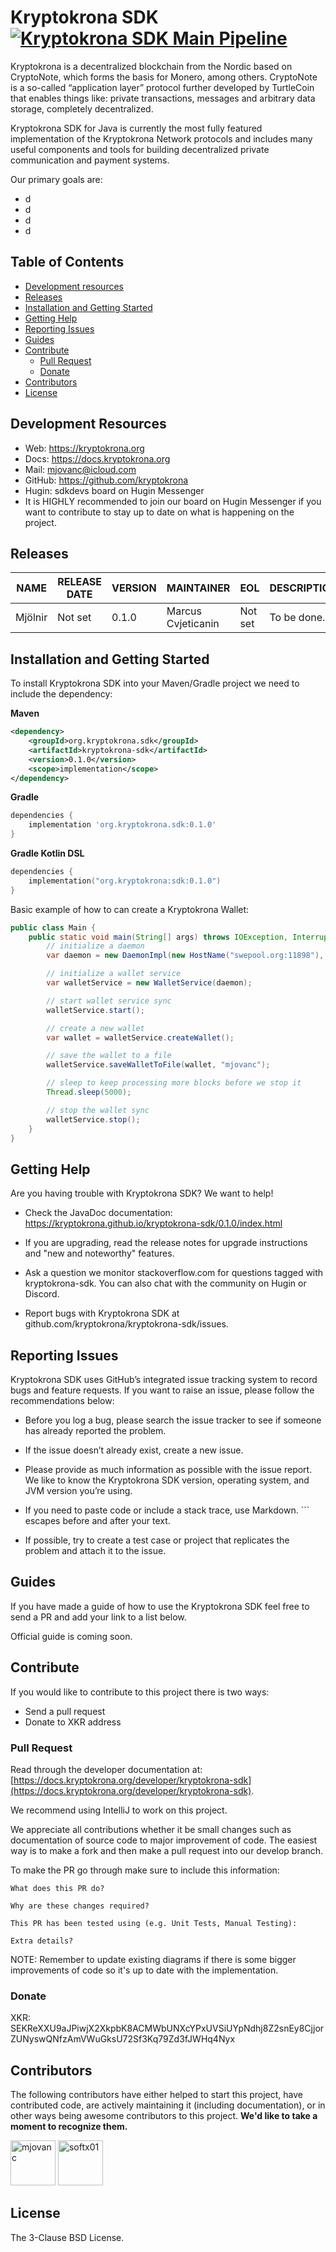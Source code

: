 # Kryptokrona SDK [![Kryptokrona SDK Main Pipeline](https://github.com/kryptokrona/kryptokrona-sdk/actions/workflows/main-ci.yml/badge.svg)](https://github.com/kryptokrona/kryptokrona-java-sdk/actions/workflows/main-ci.yml) 

Kryptokrona is a decentralized blockchain from the Nordic based on CryptoNote, which forms the basis for Monero, among others. CryptoNote is a so-called “application layer” protocol further developed by TurtleCoin that enables things like: private transactions, messages and arbitrary data storage, completely decentralized.

Kryptokrona SDK for Java is currently the most fully featured implementation of the Kryptokrona Network protocols and includes many useful components and tools for building decentralized private communication and payment systems.

Our primary goals are:

- d
- d
- d
- d

## Table of Contents

- [Development resources](#development-resources)
- [Releases](#releases)
- [Installation and Getting Started](#installation-and-getting-started)
- [Getting Help](#getting-help)
- [Reporting Issues](#reporting-issues)
- [Guides](#guides)
- [Contribute](#contribute)
  - [Pull Request](#pull-request)
  - [Donate](#donate)
- [Contributors](#contributors)
- [License](#license)


## Development Resources

- Web: https://kryptokrona.org
- Docs: https://docs.kryptokrona.org
- Mail: mjovanc@icloud.com
- GitHub: https://github.com/kryptokrona
- Hugin: sdkdevs board on Hugin Messenger
- It is HIGHLY recommended to join our board on Hugin Messenger if you want to contribute to stay up to date on what is happening on the project.

## Releases

| NAME     | RELEASE DATE | VERSION | MAINTAINER         | EOL     | DESCRIPTION              |
|----------|--------------|---------|--------------------|---------|--------------------------|
| Mjölnir | Not set      | 0.1.0   | Marcus Cvjeticanin | Not set | To be done.              |

## Installation and Getting Started

To install Kryptokrona SDK into your Maven/Gradle project we need to include the dependency:

**Maven**
```xml
<dependency>
    <groupId>org.kryptokrona.sdk</groupId>
    <artifactId>kryptokrona-sdk</artifactId>
    <version>0.1.0</version>
    <scope>implementation</scope>
</dependency>
```

**Gradle**
```gradle
dependencies {
    implementation 'org.kryptokrona.sdk:0.1.0'
}
```

**Gradle Kotlin DSL**
```kotlin
dependencies {
    implementation("org.kryptokrona:sdk:0.1.0")
}
```

Basic example of how to can create a Kryptokrona Wallet:

```java
public class Main {
	public static void main(String[] args) throws IOException, InterruptedException {
		// initialize a daemon
		var daemon = new DaemonImpl(new HostName("swepool.org:11898"), false);

		// initialize a wallet service
		var walletService = new WalletService(daemon);

		// start wallet service sync
		walletService.start();

		// create a new wallet
		var wallet = walletService.createWallet();

		// save the wallet to a file
		walletService.saveWalletToFile(wallet, "mjovanc");

		// sleep to keep processing more blocks before we stop it
		Thread.sleep(5000);

		// stop the wallet sync
		walletService.stop();
	}
}
```

## Getting Help

Are you having trouble with Kryptokrona SDK? We want to help!

- Check the JavaDoc documentation: https://kryptokrona.github.io/kryptokrona-sdk/0.1.0/index.html

- If you are upgrading, read the release notes for upgrade instructions and "new and noteworthy" features.

- Ask a question we monitor stackoverflow.com for questions tagged with kryptokrona-sdk. You can also chat with the community on Hugin or Discord.

- Report bugs with Kryptokrona SDK at github.com/kryptokrona/kryptokrona-sdk/issues.

## Reporting Issues

Kryptokrona SDK uses GitHub’s integrated issue tracking system to record bugs and feature requests. If you want to raise an issue, please follow the recommendations below:

- Before you log a bug, please search the issue tracker to see if someone has already reported the problem.

- If the issue doesn’t already exist, create a new issue.

- Please provide as much information as possible with the issue report. We like to know the Kryptokrona SDK version, operating system, and JVM version you’re using.

- If you need to paste code or include a stack trace, use Markdown. ``` escapes before and after your text.

- If possible, try to create a test case or project that replicates the problem and attach it to the issue.

## Guides

If you have made a guide of how to use the Kryptokrona SDK feel free to send a PR and add your link to a list below.

Official guide is coming soon.

## Contribute

If you would like to contribute to this project there is two ways:

- Send a pull request
- Donate to XKR address

### Pull Request

Read through the developer documentation at: [https://docs.kryptokrona.org/developer/kryptokrona-sdk](https://docs.kryptokrona.org/developer/kryptokrona-sdk).

We recommend using IntelliJ to work on this project.

We appreciate all contributions whether it be small changes such as documentation of source code to major improvement of code.
The easiest way is to make a fork and then make a pull request into our develop branch.

To make the PR go through make sure to include this information:

```
What does this PR do?

Why are these changes required?

This PR has been tested using (e.g. Unit Tests, Manual Testing):

Extra details?
```

NOTE: Remember to update existing diagrams if there is some bigger improvements of code so it's up to date with the implementation.

### Donate

XKR: SEKReXXU9aJPiwjX2XkpbK8ACMWbUNXcYPxUVSiUYpNdhj8Z2snEy8CjjorZUNyswQNfzAmVWuGksU72Sf3Kq79Zd3fJWHq4Nyx

## Contributors

The following contributors have either helped to start this project, have contributed
code, are actively maintaining it (including documentation), or in other ways
being awesome contributors to this project. **We'd like to take a moment to recognize them.**

[<img src="https://github.com/mjovanc.png?size=72" alt="mjovanc" width="72">](https://github.com/mjovanc)
[<img src="https://github.com/softx01.png?size=72" alt="softx01" width="72">](https://github.com/softx01)

## License

The 3-Clause BSD License.

